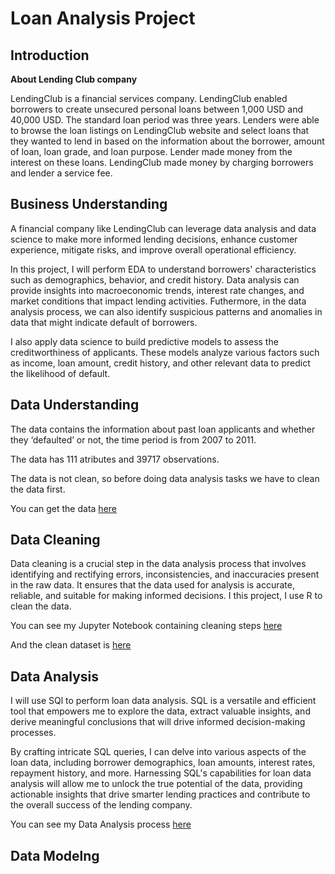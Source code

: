 # Loan Analysis Project

## Introduction
**About Lending Club company**

LendingClub is a financial services company. LendingClub enabled borrowers to create unsecured personal loans between 1,000 USD and 40,000 USD. The standard loan period was three years. Lenders were able to browse the loan listings on LendingClub website and select loans that they wanted to lend in based on the information about the borrower, amount of loan, loan grade, and loan purpose. Lender made money from the interest on these loans. LendingClub made money by charging borrowers and lender a service fee.

## Business Understanding
A financial company like LendingClub can leverage data analysis and data science to make more informed lending decisions, enhance customer experience, mitigate risks, and improve overall operational efficiency. 

In this project, I will perform EDA to understand borrowers' characteristics such as demographics, behavior, and credit history. Data analysis can provide insights into macroeconomic trends, interest rate changes, and market conditions that impact lending activities. Futhermore, in the data analysis process, we can also identify suspicious patterns and anomalies in data that might indicate default of borrowers.

I also apply data science to build predictive models to assess the creditworthiness of applicants. These models analyze various factors such as income, loan amount, credit history, and other relevant data to predict the likelihood of default.

## Data Understanding
The data contains the information about past loan applicants and whether they ‘defaulted’ or not, the time period is from 2007 to 2011.

The data has 111 atributes and 39717 observations. 

The data is not clean, so before doing data analysis tasks we have to clean the data first.

You can get the data [here](https://github.com/linhdan2109/Portfolio_Projects/blob/main/Loan%20Analytics/loandata.zip)

## Data Cleaning
Data cleaning is a crucial step in the data analysis process that involves identifying and rectifying errors, inconsistencies, and inaccuracies present in the raw data. It ensures that the data used for analysis is accurate, reliable, and suitable for making informed decisions. I this project, I use R to clean the data.

You can see my Jupyter Notebook containing cleaning steps [here](https://nbviewer.org/github/linhdan2109/Portfolio_Projects/blob/main/Loan%20Analytics/Data%20Cleaning%20process.ipynb#exportfile)

And the clean dataset is [here](https://github.com/linhdan2109/Portfolio_Projects/blob/main/Loan%20Analytics/Clean%20loandata.csv)

## Data Analysis
I will use SQl to perform loan data analysis. SQL is a versatile and efficient tool that empowers me to explore the data, extract valuable insights, and derive meaningful conclusions that will drive informed decision-making processes.

By crafting intricate SQL queries, I can delve into various aspects of the loan data, including borrower demographics, loan amounts, interest rates, repayment history, and more. Harnessing SQL's capabilities for loan data analysis will allow me to unlock the true potential of the data, providing actionable insights that drive smarter lending practices and contribute to the overall success of the lending company.

You can see my Data Analysis process [here](https://github.com/linhdan2109/Portfolio_Projects/blob/main/Loan%20Analytics/Data%20Analysis%20process.md)

## Data Modelng
